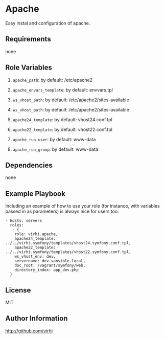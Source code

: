 Apache
=========

Easy instal and configuration of apache.

Requirements
------------
none

Role Variables
--------------

1. `apache_path`: by default: /etc/apache2
1. `apache_envars_template`: by default: envvars.tpl
1. `ws_vhost_path`: by default: /etc/apache2/sites-available
1. `ws_vhost_path`: by default: /etc/apache2/sites-available

1. `apache24_template`: by default: vhost24.conf.tpl
1. `apache22_template`: by default: vhost22.conf.tpl

1. `apache_run_user`: by default: www-data
1. `apache_run_group`: by default: www-data

Dependencies
------------

none

Example Playbook
----------------

Including an example of how to use your role (for instance, with variables passed in as parameters) is always nice for users too:

    - hosts: servers
      roles:
       - {
        role: virhi.apache,
        apache24_template: ../../virhi.symfony/templates/vhost24.symfony.conf.tpl,
        apache22_template: ../../virhi.symfony/templates/vhost22.symfony.conf.tpl,
        ws_vhost_env: dev,
        servername: dev.vansible.local,
        doc_root: /vagrant/symfony/web,
        directory_index: app_dev.php
      }

License
-------

MIT

Author Information
------------------

http://github.com/virhi
